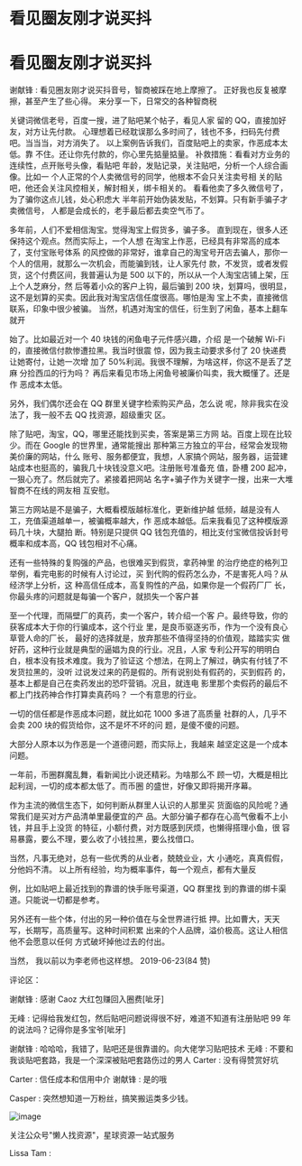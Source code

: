 # 看见圈友刚才说买抖

# 看见圈友刚才说买抖

谢献锋 : 看见圈友刚才说买抖音号，智商被踩在地上摩擦了。 正好我也反复被摩擦，甚至产生了些心得。 来分享一下，日常交的各种智商税

关键词微信老号，百度一搜，进了贴吧某个帖子，看见人家 留的 QQ，直接加好友，对方让先付款。 心理想着已经耽误那么多时间了，钱也不多，扫码先付费 吧。当当当，对方消失了。 以上案例告诉我们，百度贴吧上的卖家，作恶成本太低。靠 不住。还让你先付款的，你心里先掂量掂量。 补救措施：看看对方业务的连续性，点开账号头像，看贴吧 年龄，发贴记录，关注贴吧，分析一个人综合画像。比如一 个人正常的个人卖微信号的同学，他根本不会只关注卖号相 关的贴吧，他还会关注风控相关，解封相关，绑卡相关的。 看看他卖了多久微信号了，为了骗你这点儿钱，处心积虑大 半年前开始伪装发贴，不划算。只有新手骗子才卖微信号， 人都是会成长的，老手最后都去卖空气币了。

多年前，人们不爱相信淘宝。觉得淘宝上假货多，骗子多。 直到现在，很多人还保持这个观点。然而实际上，一个人想 在淘宝上作恶，已经具有非常高的成本了，支付宝账号体系 的风控做的非常好，谁拿自己的淘宝号开店去骗人，那你一 个人的信用，就那么一次机会，而能骗到钱，让人家先付 款，不发货，或者发假货，这个付费区间，我普遍认为是 500 以下的，所以从一个人淘宝店铺上架，压上个人芝麻分，然 后等着小众的客户上钩，最后骗到 200 块，划算吗，很明显， 这不是划算的买卖。因此我对淘宝店信任度很高。哪怕是淘 宝上不卖，直接微信联系，印象中很少被骗。 当然，机遇对淘宝的信任，衍生到了闲鱼，基本上翻车就开

始了。比如最近对一个 40 块钱的闲鱼电子元件感兴趣，介绍 是一个破解 Wi-Fi 的，直接微信付款惨遭拉黑。我当时很震 惊，因为我主动要求多付了 20 快递费让她寄付，让她一次增 加了 50%利润。我很不理解，为啥这样，你这不是丢了芝麻 分捡西瓜的行为吗？ 再后来看见市场上闲鱼号被廉价叫卖，我大概懂了。还是作 恶成本太低。

另外，我们偶尔还会在 QQ 群里关键字检索购买产品，怎么说 呢，除非我实在没法了，我一般不去 QQ 找资源，超级重灾 区。

除了贴吧，淘宝，QQ，哪里还能找到买卖，答案是第三方网 站。百度上现在比较少。而在 Google 的世界里，通常能搜出 那种第三方独立的平台，经常会发现物美价廉的网站，什么 账号、服务都便宜，我想，人家搞个网站，服务器，运营建 站成本也挺高的，骗我几十块钱没意义吧。注册账号准备充 值，卧槽 200 起冲，一狠心充了。然后就完了。紧接着把网站 名字+骗子作为关键字一搜，出来一大堆智商不在线的网友相 互安慰。

第三方网站是不是骗子，大概看模版越标准化，更新维护越 低频，越是没有人工，充值渠道越单一，被骗概率越大，作 恶成本越低。后来我看见了这种模版源码几十块，大腿拍 断。特别是只提供 QQ 钱包充值的，相比支付宝微信投诉封号 概率和成本高，QQ 钱包相对不心痛。

还有一些特殊的复购强的产品，也很难买到假货，拿药神里 的治疗绝症的格列卫举例，看完电影的时候有人讨论过，买 到代购的假药怎么办，不是害死人吗？从经济学上分析，这 种高信任成本，高复购性的产品，如果你是一个假药厂厂 长，你最头疼的问题就是每骗一个客户，就损失一个客户甚

至一个代理，而隔壁厂的真药，卖一个客户，转介绍一个客 户。最终导致，你的获客成本大于你的行骗成本，这个行业 里，是良币驱逐劣币，作为一个没有良心草菅人命的厂长， 最好的选择就是，放弃那些不值得坚持的价值观，踏踏实实 做好药，这种行业就是典型的逼娼为良的行业。况且，人家 专利公开写的明明白白，根本没有技术难度。我为了验证这 个想法，在网上了解过，确实有付钱了不发货拉黑的，没听 过说发过来的药是假的。所有说别处有假药的，买到假药 的，基本上都是自己在卖药发出的恐吓营销。况且，就连电 影里那个卖假药的最后不都上门找药神合作打算卖真药吗？ 一个有意思的行业。

一切的信任都是作恶成本问题，就比如花 1000 多进了高质量 社群的人，几乎不会卖 200 块的假货给你，这不是坏不坏的问 题，是傻不傻的问题。

大部分人原本以为作恶是一个道德问题，而实际上，我越来 越坚定这是一个成本问题。

一年前，币圈群魔乱舞，看新闻比小说还精彩。为啥那么不 顾一切，大概是相比起利润，一切的成本都太低了。而币圈 的盛世，好像又即将揭开序幕。

作为主流的微信生态下，如何判断从群里人认识的人那里买 货面临的风险呢？通常我们是买对方产品清单里最便宜的产 品。大部分骗子都存在心高气傲看不上小钱，并且手上没货 的特征，小额付费，对方既感到厌烦，也懒得搭理小鱼，很 容易暴露，要么不理，要么收了小钱拉黑，要么找借口。

当然，凡事无绝对，总有一些优秀的从业者，兢兢业业，大 小通吃，真真假假，分他妈不清。 以上所有经验，均为概率事件，每一个观点，都有大量反

例，比如贴吧上最近找到的靠谱的快手账号渠道，QQ 群里找 到的靠谱的绑卡渠道。只能说一切都是参考。

另外还有一些个体，付出的另一种价值在与全世界进行抵 押。比如曹大，天天写，长期写，高质量写。这种时间积累 出来的个人品牌，溢价极高。这让人相信他不会愿意以任何 方式破坏掉他过去的付出。

当然， 我以前以为李老师也这样想。 2019-06-23(84 赞)

评论区：

谢献锋 : 感谢 Caoz 大红包赚回入圈费[呲牙]

无峰 : 记得给我发红包，然后贴吧问题说得很不好，难道不知道有注册贴吧 99 年的说法吗？记得你是多宝爷[呲牙]

谢献锋 : 哈哈哈，我错了，贴吧还是很靠谱的。向大佬学习贴吧技术 无峰 : 不要和我谈贴吧套路，我是一个深深被贴吧套路伤过的男人 Carter : 没有得赞赏好坑

Carter : 信任成本和信用中介 谢献锋 : 是的哦

Casper : 突然想知道一万粉丝，搞笑搬运类多少钱。

![image](img/Image_030.png)

关注公众号"懒人找资源"，星球资源一站式服务

Lissa Tam :